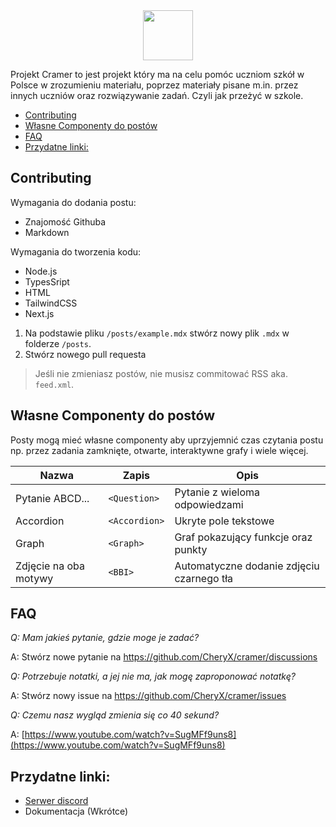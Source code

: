 <div style="text-align: center;">
    <img src="https://user-images.githubusercontent.com/58445363/176503322-79130a6e-d093-44c3-9f3c-6129c833b69e.png" height="80" />
</div>

Projekt Cramer to jest projekt który ma na celu pomóc uczniom szkół w Polsce w zrozumieniu materiału, poprzez materiały pisane m.in. przez innych uczniów oraz rozwiązywanie zadań. Czyli jak przeżyć w szkole.

- [Contributing](#contributing)
- [Własne Componenty do postów](#własne-componenty-do-postów)
- [FAQ](#faq)
- [Przydatne linki:](#przydatne-linki)

## Contributing

Wymagania do dodania postu:
- Znajomość Githuba
- Markdown

Wymagania do tworzenia kodu:
- Node.js 
- TypesSript
- HTML
- TailwindCSS
- Next.js

1. Na podstawie pliku `/posts/example.mdx` stwórz nowy plik `.mdx` w folderze `/posts`.
2. Stwórz nowego pull requesta

> Jeśli nie zmieniasz postów, nie musisz commitować RSS aka. `feed.xml`.

## Własne Componenty do postów

Posty mogą mieć własne componenty aby uprzyjemnić czas czytania postu np. przez zadania zamknięte, otwarte, interaktywne grafy i wiele więcej.

| Nazwa                 | Zapis         | Opis                                      |
| --------------------- | ------------- | ----------------------------------------- |
| Pytanie ABCD...       | `<Question>`  | Pytanie z wieloma odpowiedzami            |
| Accordion             | `<Accordion>` | Ukryte pole tekstowe                      |
| Graph                 | `<Graph>`     | Graf pokazujący funkcje oraz punkty       |
| Zdjęcie na oba motywy | `<BBI>`       | Automatyczne dodanie zdjęciu czarnego tła |

## FAQ

*Q: Mam jakieś pytanie, gdzie moge je zadać?*

A: Stwórz nowe pytanie na https://github.com/CheryX/cramer/discussions


*Q: Potrzebuje notatki, a jej nie ma, jak mogę zaproponować notatkę?*

A: Stwórz nowy issue na https://github.com/CheryX/cramer/issues

*Q: Czemu nasz wygląd zmienia się co 40 sekund?*

A: [https://www.youtube.com/watch?v=SugMFf9uns8](https://www.youtube.com/watch?v=SugMFf9uns8)

## Przydatne linki:
* [Serwer discord](https://discord.gg/gHBzHTr6JD)
* Dokumentacja (Wkrótce)
